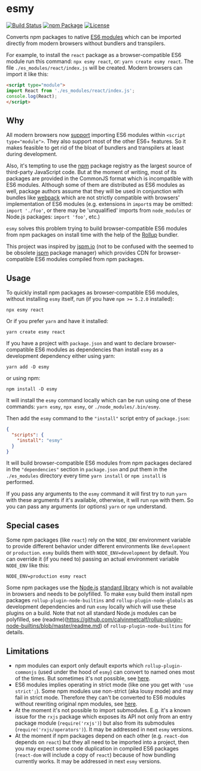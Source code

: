 # esmy

[![Build Status](https://travis-ci.com/sgtpep/esmy.svg)](https://travis-ci.com/sgtpep/esmy)
[![npm Package](https://img.shields.io/npm/v/esmy.svg?colorB=44cc11)](https://www.npmjs.com/package/esmy)
[![License](https://img.shields.io/badge/license-ISC-brightgreen.svg)](https://opensource.org/licenses/ISC)

Converts npm packages to native [ES6 modules](http://exploringjs.com/es6/ch_modules.html) which can be imported directly from modern browsers without bundlers and transpilers.

For example, to install the `react` package as a browser-compatible ES6 module run this command: `npx esmy react`, or: `yarn create esmy react`. The file `./es_modules/react/index.js` will be created. Modern browsers can import it like this:

```html
<script type="module">
import React from './es_modules/react/index.js';
console.log(React);
</script>
```

## Why

All modern browsers now [support](https://caniuse.com/#feat=es6-module) importing ES6 modules within `<script type="module">`. They also support most of the other ES6+ features. So it makes feasible to get rid of the bloat of bundlers and transpilers at least during development.

Also, it's tempting to use the [npm](https://www.npmjs.com/) package registry as the largest source of third-party JavaScript code. But at the moment of writing, most of its packages are provided in the CommonJS format which is incompatible with ES6 modules. Although some of them are distributed as ES6 modules as well, package authors assume that they will be used in conjunction with bundles like [webpack](https://webpack.js.org/) which are not strictly compatible with browsers' implementation of ES6 modules (e.g. extensions in `import`s may be omitted: `import './foo'`, or there may be 'unqualified' imports from `node_modules` or Node.js packages: `import 'foo'`, etc.)

`esmy` solves this problem trying to build browser-compatible ES6 modules from npm packages on install time with the help of the [Rollup](https://rollupjs.org/guide/en) bundler.

This project was inspired by [jspm.io](https://jspm.io/) (not to be confused with the seemed to be obsolete [jspm](https://jspm.org/) package manager) which provides CDN for browser-compatible ES6 modules compiled from npm packages.

## Usage

To quickly install npm packages as browser-compatible ES6 modules, without installing `esmy` itself, run (if you have `npm >= 5.2.0` installed):

```shell
npx esmy react
```

Or if you prefer `yarn` and have it installed:

```shell
yarn create esmy react
```

If you have a project with `package.json` and want to declare browser-compatible ES6 modules as dependencies than install `esmy` as a development dependency either using yarn:

```shell
yarn add -D esmy
```

or using npm:

```shell
npm install -D esmy
```

It will install the `esmy` command locally which can be run using one of these commands: `yarn esmy`, `npx esmy`, or `./node_modules/.bin/esmy`.

Then add the `esmy` command to the `"install"` script entry of `package.json`:

```json
{
  "scripts": {
    "install": "esmy"
  }
}
```

It will build browser-compatible ES6 modules from npm packages declared in the `"dependencies"` section in `package.json` and put them in the `./es_modules` directory every time `yarn install` or `npm install` is performed.

If you pass any arguments to the `esmy` command it will first try to run `yarn` with these arguments if it's available, otherwise, it will run `npm` with them. So you can pass any arguments (or options) `yarn` or `npm` understand.

## Special cases

Some npm packages (like `react`) rely on the `NODE_ENV` environment variable to provide different behavior under different environments like `development` or `production`. `esmy` builds them with `NODE_ENV=development` by default. You can override it (if you need to) passing an actual environment variable `NODE_ENV` like this:

```shell
NODE_ENV=production esmy react
```

Some npm packages use the [Node.js](https://nodejs.org/) [standard library](https://nodejs.org/api/index.html) which is not available in browsers and needs to be polyfilled. To make `esmy` build them install npm packages `rollup-plugin-node-builtins` and `rollup-plugin-node-globals` as development dependencies and run `esmy` locally which will use these plugins on a build. Note that not all standard Node.js modules can be polyfilled, see (readme)(https://github.com/calvinmetcalf/rollup-plugin-node-builtins/blob/master/readme.md) of `rollup-plugin-node-builtins` for details.

## Limitations

- npm modules can export only default exports which `rollup-plugin-commonjs` (used under the hood of `esmy`) can convert to named ones most of the times. But sometimes it's not possible, see [here](https://github.com/rollup/rollup-plugin-commonjs#custom-named-exports).
- ES6 modules implies operating in strict mode (like one you get with `'use strict';`). Some npm modules use non-strict (aka lousy mode) and may fail in strict mode. Therefore they can't be converted to ES6 modules without rewriting original npm modules, see [here](https://github.com/rollup/rollup-plugin-commonjs#strict-mode).
- At the moment it's not possible to import submodules. E.g. it's a known issue for the `rxjs` package which exposes its API not only from an entry package module (`require('rxjs')`) but also from its submodules (`require('rxjs/operators')`). It may be addressed in next `esmy` versions.
- At the moment if npm packages depend on each other (e.g. `react-dom` depends on `react`) but they all need to be imported into a project, then you may expect some code duplication in compiled ES6 packages (`react-dom` will include a copy of `react`) because of how bundling currently works. It may be addressed in next `esmy` versions.
